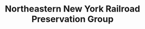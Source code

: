 ---
layout: repo
title: "Northeastern New York Railroad Preservation Group"
id: 20143
permalink: repos/20143/
---